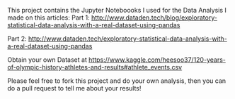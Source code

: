 This project contains the Jupyter Noteboooks I used for the Data Analysis I made on this articles:
Part 1:
http://www.dataden.tech/blog/exploratory-statistical-data-analysis-with-a-real-dataset-using-pandas

Part 2:
http://www.dataden.tech/exploratory-statistical-data-analysis-with-a-real-dataset-using-pandas

Obtain your own Dataset at
https://www.kaggle.com/heesoo37/120-years-of-olympic-history-athletes-and-results#athlete_events.csv

Please feel free to fork this project and do your own analysis, then you can do a pull request to tell me about your results!
